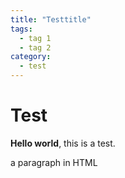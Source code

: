```yaml
---
title: "Testtitle"
tags:
  - tag 1
  - tag 2
category:
  - test
---
```


# Test

**Hello world**, this is a test.

<p> a paragraph in HTML </p>
